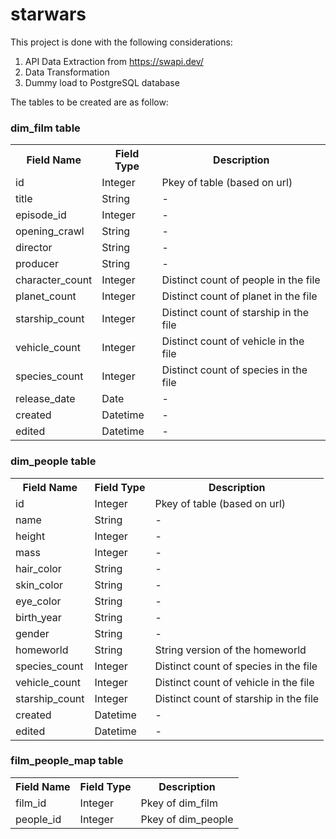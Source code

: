# starwars
This project is done with the following considerations:
1. API Data Extraction from https://swapi.dev/
2. Data Transformation
3. Dummy load to PostgreSQL database

The tables to be created are as follow:

<h3>dim_film table</h3>

<table style="width:100%">
  <tr>
    <th>Field Name</th>
    <th>Field Type</th>
    <th>Description</th>
  </tr>
  <tr>
    <td>id</td>
    <td>Integer</td>
    <td>Pkey of table (based on url)</td>
  </tr>
  <tr>
    <td>title</td>
    <td>String</td>
    <td>-</td>
  </tr>
  <tr>
    <td>episode_id</td>
    <td>Integer</td>
    <td>-</td>
  </tr>
    <tr>
    <td>opening_crawl</td>
    <td>String</td>
    <td>-</td>
  </tr>
    <tr>
    <td>director</td>
    <td>String</td>
    <td>-</td>
  </tr>
    <tr>
    <td>producer</td>
    <td>String</td>
    <td>-</td>
  </tr>
    <tr>
    <td>character_count</td>
    <td>Integer</td>
    <td>Distinct count of people in the file</td>
  </tr>
  <tr>
    <td>planet_count</td>
    <td>Integer</td>
    <td>Distinct count of planet in the file</td>
  </tr>
    <tr>
    <td>starship_count</td>
    <td>Integer</td>
    <td>Distinct count of starship in the file</td>
  </tr>
      <tr>
    <td>vehicle_count</td>
    <td>Integer</td>
    <td>Distinct count of vehicle in the file</td>
  </tr>
        <tr>
    <td>species_count</td>
    <td>Integer</td>
    <td>Distinct count of species in the file</td>
  </tr>
         <tr>
    <td>release_date</td>
    <td>Date</td>
    <td>-</td>
  </tr>
         <tr>
    <td>created</td>
    <td>Datetime</td>
    <td>-</td>
  </tr>
           <tr>
    <td>edited</td>
    <td>Datetime</td>
    <td>-</td>
  </tr>
  
</table>
  
<h3>dim_people table</h3>

<table style="width:100%">
  <tr>
    <th>Field Name</th>
    <th>Field Type</th>
    <th>Description</th>
  </tr>
  <tr>
    <td>id</td>
    <td>Integer</td>
    <td>Pkey of table (based on url)</td>
  </tr>
  <tr>
    <td>name</td>
    <td>String</td>
    <td>-</td>
  </tr>
  <tr>
    <td>height</td>
    <td>Integer</td>
    <td>-</td>
  </tr>
    <tr>
    <td>mass</td>
    <td>Integer</td>
    <td>-</td>
  </tr>
    <tr>
    <td>hair_color</td>
    <td>String</td>
    <td>-</td>
  </tr>
    <tr>
    <td>skin_color</td>
    <td>String</td>
    <td>-</td>
  </tr>
    <tr>
    <td>eye_color</td>
    <td>String</td>
    <td>-</td>
  </tr>
  <tr>
    <td>birth_year</td>
    <td>String</td>
    <td>-</td>
  </tr>
    <tr>
    <td>gender</td>
    <td>String</td>
    <td>-</td>
  </tr>
      <tr>
    <td>homeworld</td>
    <td>String</td>
    <td>String version of the homeworld</td>
  </tr>
        <tr>
    <td>species_count</td>
    <td>Integer</td>
    <td>Distinct count of species in the file</td>
  </tr>
         <tr>
    <td>vehicle_count</td>
    <td>Integer</td>
    <td>Distinct count of vehicle in the file</td>
  </tr>
         <tr>
    <td>starship_count</td>
    <td>Integer</td>
    <td>Distinct count of starship in the file</td>
  </tr>
         <tr>
    <td>created</td>
    <td>Datetime</td>
    <td>-</td>
  </tr>
           <tr>
    <td>edited</td>
    <td>Datetime</td>
    <td>-</td>
  </tr>
  
</table>

<h3>film_people_map table</h3>

<table style="width:100%">
  <tr>
    <th>Field Name</th>
    <th>Field Type</th>
    <th>Description</th>
  </tr>
  <tr>
    <td>film_id</td>
    <td>Integer</td>
    <td>Pkey of dim_film</td>
  </tr>
  <tr>
    <td>people_id</td>
    <td>Integer</td>
    <td>Pkey of dim_people</td>
  </tr>
  
  </table>
